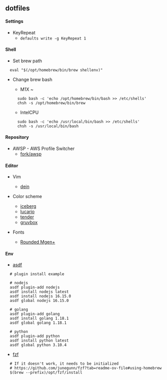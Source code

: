 ## dotfiles

#### Settings
- KeyRepeat
  - `defaults write -g KeyRepeat 1`

#### Shell

- Set brew path
```
  eval "$(/opt/homebrew/bin/brew shellenv)"
```

- Change brew bash

  - M1X ~
  ```
    sudo bash -c 'echo /opt/homebrew/bin/bash >> /etc/shells'
    chsh -s /opt/homebrew/bin/brew
  ```

  - IntelCPU
  ```
    sudo bash -c 'echo /usr/local/bin/bash >> /etc/shells'
    chsh -s /usr/local/bin/bash
  ```

#### Repository

- AWSP - AWS Profile Switcher
  - [fork/awsp](https://github.com/stlwolf/awsp)

#### Editor

- Vim
  - [dein](https://github.com/Shougo/dein.vim)

- Color scheme
  - [iceberg](https://github.com/cocopon/iceberg.vim)
  - [lucario](https://github.com/raphamorim/lucario)
  - [tender](https://github.com/jacoborus/tender.vim)
  - [gruvbox](https://github.com/morhetz/gruvbox)

- Fonts
  - [Rounded Mgen+](http://jikasei.me/font/rounded-mgenplus/)

#### Env

- [asdf](https://asdf-vm.com/)
```shell
  # plugin install example
  
  # nodejs
  asdf plugin-add nodejs
  asdf install nodejs latest
  asdf install nodejs 16.15.0
  asdf global nodejs 16.15.0

  # golang
  asdf plugin-add golang
  asdf install golang 1.18.1
  asdf global golang 1.18.1
  
  # python
  asdf plugin-add python
  asdf install python latest
  asdf global python 3.10.4
```

- [fzf](https://github.com/junegunn/fzf)
```shell
  # If it doesn't work, it needs to be initialized
  # https://github.com/junegunn/fzf?tab=readme-ov-file#using-homebrew
  $(brew --prefix)/opt/fzf/install
```
